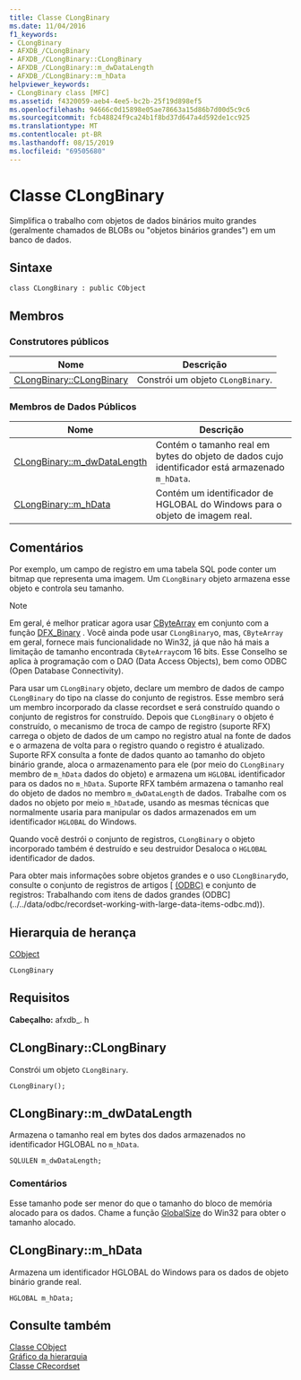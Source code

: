 ```yaml
---
title: Classe CLongBinary
ms.date: 11/04/2016
f1_keywords:
- CLongBinary
- AFXDB_/CLongBinary
- AFXDB_/CLongBinary::CLongBinary
- AFXDB_/CLongBinary::m_dwDataLength
- AFXDB_/CLongBinary::m_hData
helpviewer_keywords:
- CLongBinary class [MFC]
ms.assetid: f4320059-aeb4-4ee5-bc2b-25f19d898ef5
ms.openlocfilehash: 94666c0d15898e05ae78663a15d86b7d00d5c9c6
ms.sourcegitcommit: fcb48824f9ca24b1f8bd37d647a4d592de1cc925
ms.translationtype: MT
ms.contentlocale: pt-BR
ms.lasthandoff: 08/15/2019
ms.locfileid: "69505680"
---
```

# <a name="clongbinary-class"></a>Classe CLongBinary

Simplifica o trabalho com objetos de dados binários muito grandes (geralmente chamados de BLOBs ou "objetos binários grandes") em um banco de dados.

## <a name="syntax"></a>Sintaxe

```
class CLongBinary : public CObject
```

## <a name="members"></a>Membros

### <a name="public-constructors"></a>Construtores públicos

|Nome|Descrição|
|----------|-----------------|
|[CLongBinary::CLongBinary](#clongbinary)|Constrói um objeto `CLongBinary`.|

### <a name="public-data-members"></a>Membros de Dados Públicos

|Nome|Descrição|
|----------|-----------------|
|[CLongBinary::m_dwDataLength](#m_dwdatalength)|Contém o tamanho real em bytes do objeto de dados cujo identificador está armazenado `m_hData`.|
|[CLongBinary::m_hData](#m_hdata)|Contém um identificador de HGLOBAL do Windows para o objeto de imagem real.|

## <a name="remarks"></a>Comentários

Por exemplo, um campo de registro em uma tabela SQL pode conter um bitmap que representa uma imagem. Um `CLongBinary` objeto armazena esse objeto e controla seu tamanho.

> [!NOTE]
>  Em geral, é melhor praticar agora usar [CByteArray](../../mfc/reference/cbytearray-class.md) em conjunto com a função [DFX_Binary](record-field-exchange-functions.md#dfx_binary) . Você ainda pode usar `CLongBinary`o, mas, `CByteArray` em geral, fornece mais funcionalidade no Win32, já que não há mais a limitação de tamanho encontrada `CByteArray`com 16 bits. Esse Conselho se aplica à programação com o DAO (Data Access Objects), bem como ODBC (Open Database Connectivity).

Para usar um `CLongBinary` objeto, declare um membro de dados de campo `CLongBinary` do tipo na classe do conjunto de registros. Esse membro será um membro incorporado da classe recordset e será construído quando o conjunto de registros for construído. Depois que `CLongBinary` o objeto é construído, o mecanismo de troca de campo de registro (suporte RFX) carrega o objeto de dados de um campo no registro atual na fonte de dados e o armazena de volta para o registro quando o registro é atualizado. Suporte RFX consulta a fonte de dados quanto ao tamanho do objeto binário grande, aloca o armazenamento para ele (por meio do `CLongBinary` membro de `m_hData` dados do objeto) e armazena um `HGLOBAL` identificador para os dados no `m_hData`. Suporte RFX também armazena o tamanho real do objeto de dados no membro `m_dwDataLength` de dados. Trabalhe com os dados no objeto por meio `m_hData`de, usando as mesmas técnicas que normalmente usaria para manipular os dados armazenados em um identificador `HGLOBAL` do Windows.

Quando você destrói o conjunto de registros, `CLongBinary` o objeto incorporado também é destruído e seu destruidor Desaloca o `HGLOBAL` identificador de dados.

Para obter mais informações sobre objetos grandes e o uso `CLongBinary`do, consulte o conjunto de registros de artigos [ [(ODBC)](../../data/odbc/recordset-odbc.md) e conjunto de registros: Trabalhando com itens de dados grandes (ODBC](../../data/odbc/recordset-working-with-large-data-items-odbc.md)).

## <a name="inheritance-hierarchy"></a>Hierarquia de herança

[CObject](../../mfc/reference/cobject-class.md)

`CLongBinary`

## <a name="requirements"></a>Requisitos

**Cabeçalho:** afxdb_. h

##  <a name="clongbinary"></a>  CLongBinary::CLongBinary

Constrói um objeto `CLongBinary`.

```
CLongBinary();
```

##  <a name="m_dwdatalength"></a>  CLongBinary::m_dwDataLength

Armazena o tamanho real em bytes dos dados armazenados no identificador HGLOBAL no `m_hData`.

```
SQLULEN m_dwDataLength;
```

### <a name="remarks"></a>Comentários

Esse tamanho pode ser menor do que o tamanho do bloco de memória alocado para os dados. Chame a função [GlobalSize](/windows/win32/api/winbase/nf-winbase-globalsize) do Win32 para obter o tamanho alocado.

##  <a name="m_hdata"></a>  CLongBinary::m_hData

Armazena um identificador HGLOBAL do Windows para os dados de objeto binário grande real.

```
HGLOBAL m_hData;
```

## <a name="see-also"></a>Consulte também

[Classe CObject](../../mfc/reference/cobject-class.md)<br/>
[Gráfico da hierarquia](../../mfc/hierarchy-chart.md)<br/>
[Classe CRecordset](../../mfc/reference/crecordset-class.md)
